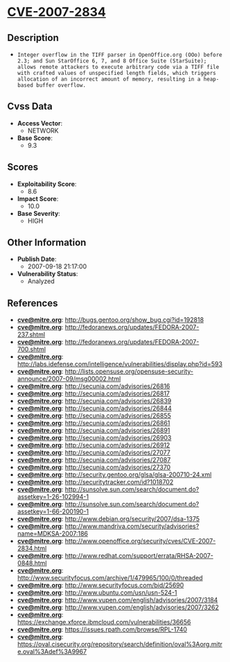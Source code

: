 
# [CVE-2007-2834](https://cve.mitre.org/cgi-bin/cvename.cgi?name=CVE-2007-2834)

## Description

- `Integer overflow in the TIFF parser in OpenOffice.org (OOo) before 2.3; and Sun StarOffice 6, 7, and 8 Office Suite (StarSuite); allows remote attackers to execute arbitrary code via a TIFF file with crafted values of unspecified length fields, which triggers allocation of an incorrect amount of memory, resulting in a heap-based buffer overflow.`

## Cvss Data

- **Access Vector**:
  - NETWORK
- **Base Score**:
  - 9.3

## Scores

- **Exploitability Score**:
  - 8.6
- **Impact Score**:
  - 10.0
- **Base Severity**:
  - HIGH

## Other Information

- **Publish Date**:
  - 2007-09-18 21:17:00
- **Vulnerability Status**:
  - Analyzed

## References

- **cve@mitre.org**: http://bugs.gentoo.org/show_bug.cgi?id=192818
- **cve@mitre.org**: http://fedoranews.org/updates/FEDORA-2007-237.shtml
- **cve@mitre.org**: http://fedoranews.org/updates/FEDORA-2007-700.shtml
- **cve@mitre.org**: http://labs.idefense.com/intelligence/vulnerabilities/display.php?id=593
- **cve@mitre.org**: http://lists.opensuse.org/opensuse-security-announce/2007-09/msg00002.html
- **cve@mitre.org**: http://secunia.com/advisories/26816
- **cve@mitre.org**: http://secunia.com/advisories/26817
- **cve@mitre.org**: http://secunia.com/advisories/26839
- **cve@mitre.org**: http://secunia.com/advisories/26844
- **cve@mitre.org**: http://secunia.com/advisories/26855
- **cve@mitre.org**: http://secunia.com/advisories/26861
- **cve@mitre.org**: http://secunia.com/advisories/26891
- **cve@mitre.org**: http://secunia.com/advisories/26903
- **cve@mitre.org**: http://secunia.com/advisories/26912
- **cve@mitre.org**: http://secunia.com/advisories/27077
- **cve@mitre.org**: http://secunia.com/advisories/27087
- **cve@mitre.org**: http://secunia.com/advisories/27370
- **cve@mitre.org**: http://security.gentoo.org/glsa/glsa-200710-24.xml
- **cve@mitre.org**: http://securitytracker.com/id?1018702
- **cve@mitre.org**: http://sunsolve.sun.com/search/document.do?assetkey=1-26-102994-1
- **cve@mitre.org**: http://sunsolve.sun.com/search/document.do?assetkey=1-66-200190-1
- **cve@mitre.org**: http://www.debian.org/security/2007/dsa-1375
- **cve@mitre.org**: http://www.mandriva.com/security/advisories?name=MDKSA-2007:186
- **cve@mitre.org**: http://www.openoffice.org/security/cves/CVE-2007-2834.html
- **cve@mitre.org**: http://www.redhat.com/support/errata/RHSA-2007-0848.html
- **cve@mitre.org**: http://www.securityfocus.com/archive/1/479965/100/0/threaded
- **cve@mitre.org**: http://www.securityfocus.com/bid/25690
- **cve@mitre.org**: http://www.ubuntu.com/usn/usn-524-1
- **cve@mitre.org**: http://www.vupen.com/english/advisories/2007/3184
- **cve@mitre.org**: http://www.vupen.com/english/advisories/2007/3262
- **cve@mitre.org**: https://exchange.xforce.ibmcloud.com/vulnerabilities/36656
- **cve@mitre.org**: https://issues.rpath.com/browse/RPL-1740
- **cve@mitre.org**: https://oval.cisecurity.org/repository/search/definition/oval%3Aorg.mitre.oval%3Adef%3A9967
